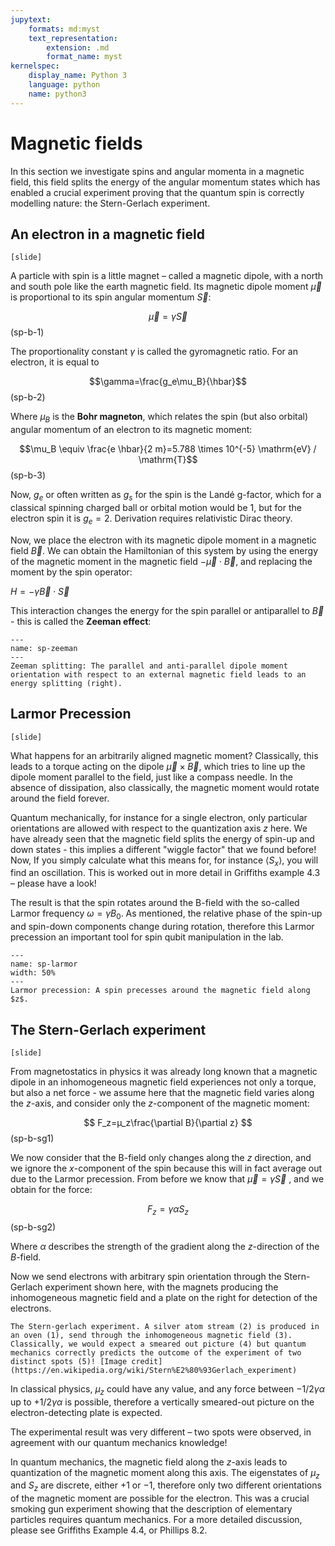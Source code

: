 ```yaml
---
jupytext:
    formats: md:myst
    text_representation:
        extension: .md
        format_name: myst
kernelspec:
    display_name: Python 3
    language: python
    name: python3
---
```


# Magnetic fields

<!-- Griffiths 4.4.2(but much better text in Ph8.2 -->
In this section we investigate spins and angular momenta in a magnetic field, this field splits the energy of the angular momentum states which has enabled a crucial experiment proving that the quantum spin is correctly modelling nature: the Stern-Gerlach experiment.


## An electron in a magnetic field

`[slide]`

A particle with spin is a little magnet – called a magnetic dipole, with a north and south pole like the earth magnetic field. Its magnetic dipole moment $\vec{\mu}$ is proportional to its spin angular momentum $\vec{S}$:

$$\vec{\mu}=\gamma\vec{S}$$(sp-b-1)

The proportionality constant $\gamma$ is called the gyromagnetic ratio. For an electron, it is equal to 

$$\gamma=\frac{g_e\mu_B}{\hbar}$$(sp-b-2)

Where $\mu_B$ is the **Bohr magneton**, which relates the spin (but also orbital) angular momentum of an electron to its magnetic moment:

$$\mu_B \equiv \frac{e \hbar}{2 m}=5.788 \times 10^{-5} \mathrm{eV} / \mathrm{T}$$(sp-b-3)

Now, $g_e$ or often written as $g_s$ for the spin is the Landé g-factor, which for a classical spinning charged ball or orbital motion would be $1$, but for the electron spin it is $g_e=2$. Derivation requires relativistic Dirac theory.

 Now, we place the electron with its magnetic dipole moment in a magnetic field $\vec{B}$. We can obtain the Hamiltonian of this system by using the energy of the magnetic moment in the magnetic field $-\vec{\mu}\cdot\vec{B}$, and replacing the moment by the spin operator:

$H=-\gamma\vec{B}\cdot\vec{S}$

This interaction changes the energy for the spin parallel or antiparallel to $\vec{B}$ - this is called the **Zeeman effect**:

```{figure} figures/spin/zeeman.png
---
name: sp-zeeman
---
Zeeman splitting: The parallel and anti-parallel dipole moment orientation with respect to an external magnetic field leads to an energy splitting (right).
```


## Larmor Precession

`[slide]`

What happens for an arbitrarily aligned magnetic moment? Classically, this leads to a torque acting on the dipole $\vec{\mu}\times\vec{B}$, which tries to line up the dipole moment parallel to the field, just like a compass needle. In the absence of dissipation, also classically, the magnetic moment would rotate around the field forever.

Quantum mechanically, for instance for a single electron, only particular orientations are allowed with respect to the quantization axis $z$ here. We have already seen that the magnetic field splits the energy of spin-up and down states - this implies a different "wiggle factor" that we found before! Now, If you simply calculate what this means for, for instance $\langle S_x\rangle$, you will find an oscillation. This is worked out in more detail in Griffiths example 4.3 – please have a look!

The result is that the spin rotates around the B-field with the so-called Larmor frequency $\omega=\gamma B_0$. As mentioned, the relative phase of the spin-up and spin-down components change during rotation, therefore this Larmor precession an important tool for spin qubit manipulation in the lab.

```{figure} figures/spin/larmor.png
---
name: sp-larmor
width: 50%
---
Larmor precession: A spin precesses around the magnetic field along $z$.
```

## The Stern-Gerlach experiment

`[slide]`
<!-- [Griffiths example 4.4] -->

From magnetostatics in physics it was already long known that a magnetic dipole in an inhomogeneous magnetic field experiences not only a torque, but also a net force - we assume here that the magnetic field varies along the $z$-axis, and consider only the $z$-component of the magnetic moment:

$$
F_z=µ_z\frac{\partial B}{\partial z}
$$(sp-b-sg1)

We now consider that the B-field only changes along the $z$ direction, and we ignore the $x$-component of the spin because this will in fact average out due to the Larmor precession. From before we know that $\vec{\mu}=\gamma \vec{S}$ , and we obtain for the force:

$$
F_z=\gamma\alpha S_z
$$(sp-b-sg2)

Where $\alpha$ describes the strength of the gradient along the $z$-direction of the $B$-field.

Now we send electrons with arbitrary spin orientation through the Stern-Gerlach experiment shown here, with the magnets producing the inhomogeneous magnetic field and a plate on the right for detection of the electrons. 


```{figure} figures/spin/stern-gerlach.png
The Stern-gerlach experiment. A silver atom stream (2) is produced in an oven (1), send through the inhomogeneous magnetic field (3). Classically, we would expect a smeared out picture (4) but quantum mechanics correctly predicts the outcome of the experiment of two distinct spots (5)! [Image credit](https://en.wikipedia.org/wiki/Stern%E2%80%93Gerlach_experiment)
``````

In classical physics, $\mu_z$ could have any value, and any force between $-1/2 \gamma\alpha$ up to $+1/2 \gamma\alpha$ is possible, therefore a vertically smeared-out picture on the electron-detecting plate is expected.

The experimental result was very different – two spots were observed, in agreement with our quantum mechanics knowledge!

In quantum mechanics, the magnetic field along the $z$-axis leads to quantization of the magnetic moment along this axis. The eigenstates of $\mu_z$ and $S_z$ are discrete, either $+1$ or $-1$, therefore only two different orientations of the magnetic moment are possible for the electron. This was a crucial smoking gun experiment showing that the description of elementary particles requires quantum mechanics.
For a more detailed discussion, please see Griffiths Example 4.4, or Phillips 8.2.


